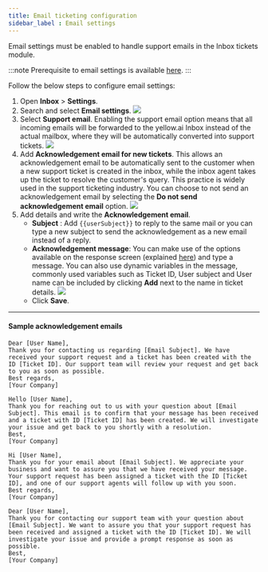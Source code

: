 ```yaml
---
title: Email ticketing configuration 
sidebar_label : Email settings 
---
```


Email settings must be enabled to handle support emails in the Inbox tickets module. 

:::note
Prerequisite to email settings is available [here](https://docs.yellow.ai/docs/platform_concepts/inbox/tickets/setupandconfig).
:::

Follow the below steps to configure email settings: 

1. Open **Inbox** > **Settings**. 
2. Search and select **Email settings**.
    ![](https://i.imgur.com/2HwgDYg.png)
3. Select **Support email**. Enabling the support email option means that all incoming emails will be forwarded to the yellow.ai Inbox instead of the actual mailbox, where they will be automatically converted into support tickets.
    ![](https://i.imgur.com/yAF6i63.png)
4. Add **Acknowledgement email for new tickets**. This allows an acknowledgement email to be automatically sent to the customer when a new support ticket is created in the inbox, while the inbox agent takes up the ticket to resolve the customer's query. This practice is widely used in the support ticketing industry. You can choose to not send an acknowledgement email by selecting the **Do not send acknowledgement email** option. 
    ![](https://i.imgur.com/hDE2Goz.png)
5. Add details and write the **Acknowledgement email**. 
    - **Subject** : Add `{{userSubject}}` to reply to the same mail or you can type a new subject to send the acknowledgement as a new email instead of a reply.
    - **Acknowledgement message**: You can make use of the options available on the response screen (explained [here](https://docs.yellow.ai/docs/platform_concepts/inbox/tickets/tickets_intro#22-email-response-screen)) and type a message. You can also use dynamic variables in the message, commonly used variables such as Ticket ID, User subject and User name can be included by clicking **Add** next to the name in ticket details.
    ![](https://i.imgur.com/5CoCMca.png)
    - Click **Save**. 


-----

#### Sample acknowledgement emails

```
Dear [User Name],
Thank you for contacting us regarding [Email Subject]. We have received your support request and a ticket has been created with the ID [Ticket ID]. Our support team will review your request and get back to you as soon as possible.
Best regards,
[Your Company]
```

```
Hello [User Name],
Thank you for reaching out to us with your question about [Email Subject]. This email is to confirm that your message has been received and a ticket with ID [Ticket ID] has been created. We will investigate your issue and get back to you shortly with a resolution.
Best,
[Your Company]
```

```
Hi [User Name],
Thank you for your email about [Email Subject]. We appreciate your business and want to assure you that we have received your message. Your support request has been assigned a ticket with the ID [Ticket ID], and one of our support agents will follow up with you soon.
Best regards,
[Your Company]
```

```
Dear [User Name],
Thank you for contacting our support team with your question about [Email Subject]. We want to assure you that your support request has been received and assigned a ticket with the ID [Ticket ID]. We will investigate your issue and provide a prompt response as soon as possible.
Best,
[Your Company]
```